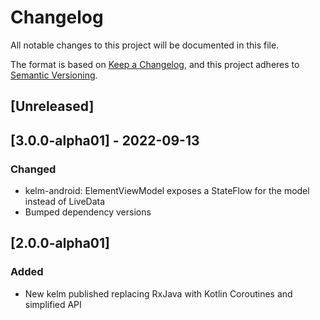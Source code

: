 # Changelog
All notable changes to this project will be documented in this file.

The format is based on [Keep a Changelog](https://keepachangelog.com/en/1.0.0/),
and this project adheres to [Semantic Versioning](https://semver.org/spec/v2.0.0.html).

## [Unreleased]

## [3.0.0-alpha01] - 2022-09-13
### Changed
- kelm-android: ElementViewModel exposes a StateFlow for the model instead of LiveData
- Bumped dependency versions

## [2.0.0-alpha01]
### Added
- New kelm published replacing RxJava with Kotlin Coroutines and simplified API
